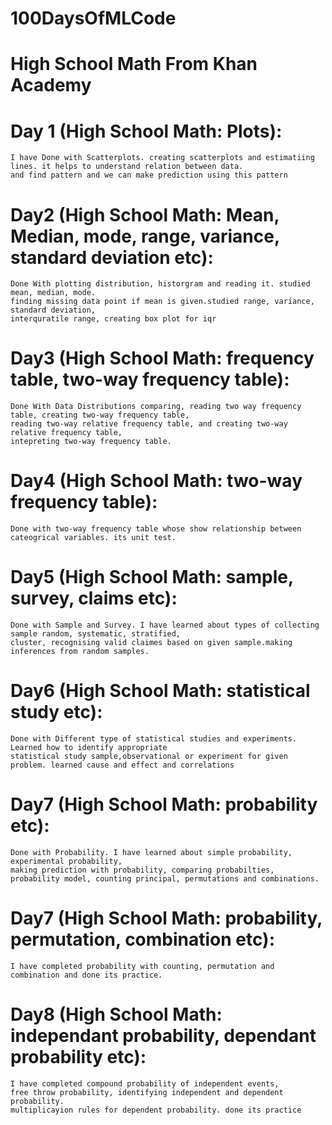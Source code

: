 # 100DaysOfMLCode

# High School Math From Khan Academy
# Day 1 (High School Math: Plots):

    I have Done with Scatterplots. creating scatterplots and estimatiing lines. it helps to understand relation between data.
    and find pattern and we can make prediction using this pattern


# Day2 (High School Math: Mean, Median, mode, range, variance, standard deviation etc):
    Done With plotting distribution, historgram and reading it. studied mean, median, mode. 
    finding missing data point if mean is given.studied range, variance, standard deviation, 
    interquratile range, creating box plot for iqr

# Day3 (High School Math: frequency table, two-way frequency table):
    Done With Data Distributions comparing, reading two way frequency table, creating two-way frequency table, 
    reading two-way relative frequency table, and creating two-way relative frequency table, 
    intepreting two-way frequency table.

# Day4 (High School Math: two-way frequency table):
    Done with two-way frequency table whose show relationship between cateogrical variables. its unit test.

# Day5 (High School Math: sample, survey, claims etc):
    Done with Sample and Survey. I have learned about types of collecting sample random, systematic, stratified, 
    cluster, recognising valid claimes based on given sample.making inferences from random samples.
    
# Day6 (High School Math: statistical study etc):
    Done with Different type of statistical studies and experiments. Learned how to identify appropriate 
    statistical study sample,observational or experiment for given problem. learned cause and effect and correlations    

# Day7 (High School Math: probability etc):
    Done with Probability. I have learned about simple probability, experimental probability, 
    making prediction with probability, comparing probabilties, probability model, counting principal, permutations and combinations.
    
# Day7 (High School Math: probability, permutation, combination etc):
    I have completed probability with counting, permutation and combination and done its practice.

# Day8 (High School Math: independant probability, dependant probability etc):
    I have completed compound probability of independent events, 
    free throw probability, identifying independent and dependent probability.
    multiplicayion rules for dependent probability. done its practice

   
